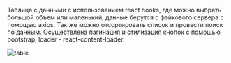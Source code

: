Таблица с данными с использованием react hooks, где можно выбрать большой объем или маленький, данные берутся с фэйкового сервера с помощью axios. 
Так же можно отсортировать список и провести поиск по данным. Осуществлена пагинация и стилизация кнопок с помощью bootstrap, loader - react-content-loader.

![table](https://user-images.githubusercontent.com/75454363/120758455-88ceae00-c51a-11eb-91e3-3cd0cdf18c68.gif)

